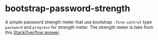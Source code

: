# bootstrap-password-strength

A simple password strength meter that use bootstrap `.form-control` type `password` and `progress` for strength meter. The strength meter is take from this [StackOverflow answer](https://stackoverflow.com/questions/948172/password-strength-meter).